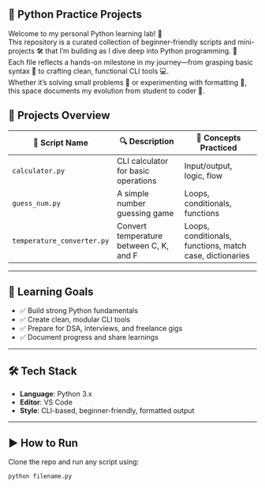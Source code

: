 ## 🐍 Python Practice Projects

Welcome to my personal Python learning lab! 🧪<br>
This repository is a curated collection of beginner-friendly scripts and mini-projects 🛠️ that I’m building as I dive deep into Python programming. 🐍<br>
Each file reflects a hands-on milestone in my journey—from grasping basic syntax 📘 to crafting clean, functional CLI tools 💻.<br>
Whether it’s solving small problems 🧩 or experimenting with formatting 🎨, this space documents my evolution from student to coder 🚀.

## 📘 Projects Overview

| 📝 Script Name       | 🔍 Description                            | 🧠 Concepts Practiced           |
|----------------------|-------------------------------------------|---------------------------------|
| `calculator.py`      | CLI calculator for basic operations       | Input/output, logic, flow       |
| `guess_num.py`       | A simple number guessing game             | Loops, conditionals, functions  |
| `temperature_converter.py`       | Convert temperature between C, K, and F          | Loops, conditionals, functions, match case, dictionaries  |

---

## 🎯 Learning Goals

- ✅ Build strong Python fundamentals  
- ✅ Create clean, modular CLI tools  
- ✅ Prepare for DSA, interviews, and freelance gigs  
- ✅ Document progress and share learnings

---

## 🛠️ Tech Stack

- **Language**: Python 3.x  
- **Editor**: VS Code  
- **Style**: CLI-based, beginner-friendly, formatted output

---

## ▶️ How to Run

Clone the repo and run any script using:

```bash
python filename.py

